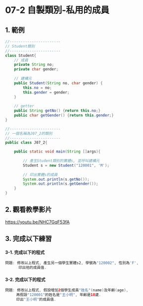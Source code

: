 # 07-2 自製類別-私用的成員

## 1. 範例
``` java
//-----------------------
// Student類別
//-----------------------
class Student{
    // 成員
    private String no;
    private char gender;
    
    // 建構元
    public Student(String no, char gender) {
    	this.no = no;
    	this.gender = gender;
    }
    
    // getter
    public String getNo() {return this.no;}
    public char getGender() {return this.gender;}
}

//-----------------------
// 一個名稱為J07_2的類別
//-----------------------
public class J07_2{

    public static void main(String []args){
        
        // 產生Student類別的實體s, 並呼叫建構元
        Student s = new Student("120001", 'M');
    	
        // 印出實體s的成員
        System.out.println(s.getNo());
        System.out.println(s.getGender());   
    }
}
``` 

## 2. 觀看教學影片
https://youtu.be/NHC7GqF53fA


## 3. 完成以下練習


#### 3-1. 完成以下的程式

``` java
問題: 修改以上程式, 產生另一個學生實體s2, 學號為"120002", 性別為'F', 
      印出他的成員值.
```

#### 3-2. 完成以下的程式

``` java
問題: 修改以上程式, 假設增加2個學生成員"姓名"(name)及年齡(age), 
     再假設"120001"的姓名是"王小明", 年齡是18歲.
     印出"王小明"的成員值.
```
